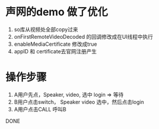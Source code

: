 # 声网的demo 做了优化
1. so库从视频处全部copy过来
2. onFirstRemoteVideoDecoded 的回调修改成在UI线程中执行
3. enableMediaCertificate 修改成true
4. appID  和 certificate去官网注册产生

# 操作步骤
1. A用户先点，Speaker, video, 选中 login => 等待
2. B用户点击switch， Speaker video 选中，然后点击login
3. A用户点击CALL 呼叫B 

DONE
